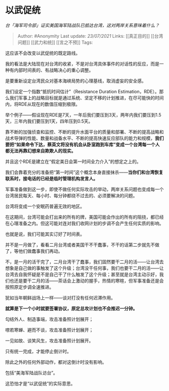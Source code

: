 # 以武促统
*台「海军司令部」证实美国海军陆战队已抵达台湾，这对两岸关系意味着什么？*

> Author: #Anonymity
Last update: *23/07/2021* 
Links: [[真正目的]] [[台湾问题]] [[武力和统]] [[言之不预]]
Tags:  



这应该不会改变以武促统的既定路线。

我的看法是大陆现在对台湾的收紧，不是对台湾具体事件的对话性的反应，而是一种有内部时间表的、有战略决心的重心调整。

是要重新设定台湾民众对基本海峡局势的心理基线，取消虚妄的安全感。

我们设定一个指数“抵抗时间估计”（Resistance Duration Estimation，RDE）。那么我们军事上的战略目标就是通过系统、坚定不移的计划推进，在尽可能快的时间内，将RDE从现在的数值压缩到极限。

举个例子——假设现在RDE是7天，一年后我们要压到3天，两年内我们要压到1.5天，三年内我们要压到1天，四年压到0.5天。

靠不断的加强侦查和监控、不断的提升水面平台的质量和部署、不断的提高战略和战术导弹的性能、数量和战备水平、不断的提高快速反应部队的能力和规模，**我们要把“如果命令下达，蔡英文将没有机会从卧室跑到车库”变成一个台湾每一个人都无法再靠幻想来自欺欺人的现实。**

并且这个RDE是建立在“假定美日会第一时间全力介入”的想定之上的。

我们会靠着充分的准备把“第一时间”这个概念本身直接抹杀——**当你们和台湾恢复联系时，接电话的已经是临时管理机构发言人。**

军事准备做到这一步，即使不做任何实际攻击的举动，两岸关系问题也变成每一个台湾居民每天、每小时、每分钟都绕不过去的、必须要解决的问题。

台湾将变成一个安眠药普遍无效的地区。

在这期间，台湾可能会打出来的所有的牌，美国可能会作出的所有的阻挠，都已经在心理准备之内。但这可能对连对我们收网计划的步调不会产生任何实质的影响。

也就是说，我们可能其实订好了时间表。

并不是一月做了，看看二月台湾或者美国干不干蠢事，不干的话第二步就先不做了，等他们做蠢事我们再动。

不，是一月的活干完了，二月台湾干了蠢事，我们固然要干二月的活——让台湾去想象是自己做的事触发了这个升级；台湾没干任何事，我们也要干二月的活——让台湾去自我怀疑是不是自己干了什么触发了这个升级；甚至就是台湾主动示好，我们也还是要干二月的活——茶话会上激动的握手，热情的寒暄，但军事准备还是会按照原定步调全速推进。

犹如当年朝鲜战场上一样——谈对打没有任何迟滞作用。

**就算是下一个小时就要签署协议，原定总攻计划也不会推迟一分钟。**

  


勾结外人、制造事端，攻击准备照计划展开；

噤若寒蝉、避而不谈，攻击准备照计划展开；

一见如故、谈笑风生，攻击准备照计划展开。

  


只有统一完成，才能停止倒计时。

除此之外的任何外部动作，都对这倒计时没有影响。

包括“美海军陆战队访台”。

这恐怕才是“以武促统”的实际意思。



